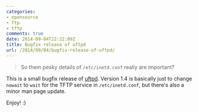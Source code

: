 ```yaml
---
categories:
- opensource
- ftp
- tftp
comments: true
date: 2014-09-04T22:22:09Z
title: Bugfix release of uftpd
url: /2014/09/04/bugfix-release-of-uftpd/
---
```


> So them pesky details of `/etc/inetd.conf` really are important?

This is a small bugfix release of [uftpd](/uftpd.html).  Version 1.4
is basically just to change `nowait` to `wait` for the TFTP service in
`/etc/inetd.conf`, but there's also a minor man page update.

Enjoy! :)
